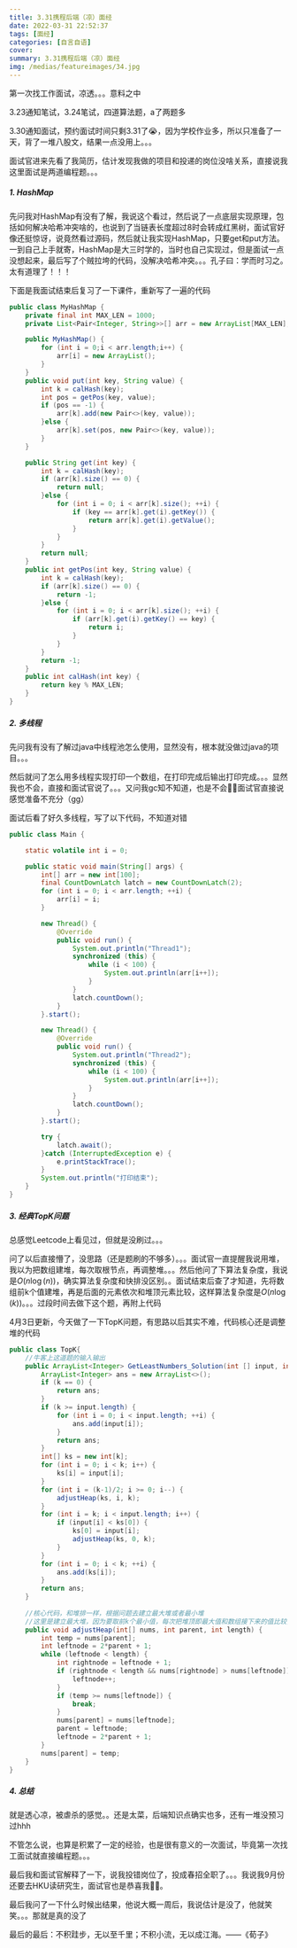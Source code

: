 ```yaml
---
title: 3.31携程后端（凉）面经
date: 2022-03-31 22:52:37
tags: [面经]
categories: [自言自语]
cover:
summary: 3.31携程后端（凉）面经
img: /medias/featureimages/34.jpg
---
```


第一次找工作面试，凉透。。。意料之中

3.23通知笔试，3.24笔试，四道算法题，a了两题多

3.30通知面试，预约面试时间只剩3.31了😭，因为学校作业多，所以只准备了一天，背了一堆八股文，结果一点没用上。。。

面试官进来先看了我简历，估计发现我做的项目和投递的岗位没啥关系，直接说我这里面试是两道编程题。。。

##### 1. HashMap

先问我对HashMap有没有了解，我说这个看过，然后说了一点底层实现原理，包括如何解决哈希冲突啥的，也说到了当链表长度超过8时会转成红黑树，面试官好像还挺惊讶，说竟然看过源码，然后就让我实现HashMap，只要get和put方法。一到自己上手就寄，HashMap是大三时学的，当时也自己实现过，但是面试一点没想起来，最后写了个贼拉垮的代码，没解决哈希冲突。。。孔子曰：学而时习之。太有道理了！！！

下面是我面试结束后复习了一下课件，重新写了一遍的代码

```java
public class MyHashMap {
    private final int MAX_LEN = 1000;
    private List<Pair<Integer, String>>[] arr = new ArrayList[MAX_LEN];

    public MyHashMap() {
        for (int i = 0;i < arr.length;i++) {
            arr[i] = new ArrayList();
        }
    }
    public void put(int key, String value) {
        int k = calHash(key);
        int pos = getPos(key, value);
        if (pos == -1) {
            arr[k].add(new Pair<>(key, value));
        }else {
            arr[k].set(pos, new Pair<>(key, value));
        }
    }

    public String get(int key) {
        int k = calHash(key);
        if (arr[k].size() == 0) {
            return null;
        }else {
            for (int i = 0; i < arr[k].size(); ++i) {
                if (key == arr[k].get(i).getKey()) {
                    return arr[k].get(i).getValue();
                }
            }
        }
        return null;
    }
    public int getPos(int key, String value) {
        int k = calHash(key);
        if (arr[k].size() == 0) {
            return -1;
        }else {
            for (int i = 0; i < arr[k].size(); ++i) {
                if (arr[k].get(i).getKey() == key) {
                    return i;
                }
            }
        }
        return -1;
    }
    public int calHash(int key) {
        return key % MAX_LEN;
    }
}
```

##### 2. 多线程

先问我有没有了解过java中线程池怎么使用，显然没有，根本就没做过java的项目。。。

然后就问了怎么用多线程实现打印一个数组，在打印完成后输出打印完成。。。显然我也不会，直接和面试官说了。。。又问我gc知不知道，也是不会🤦‍♂️面试官直接说感觉准备不充分（gg）

面试后看了好久多线程，写了以下代码，不知道对错

```java
public class Main {

    static volatile int i = 0;

    public static void main(String[] args) {
        int[] arr = new int[100];
        final CountDownLatch latch = new CountDownLatch(2);
        for (int i = 0; i < arr.length; ++i) {
            arr[i] = i;
        }

        new Thread() {
            @Override
            public void run() {
                System.out.println("Thread1");
                synchronized (this) {
                    while (i < 100) {
                        System.out.println(arr[i++]);
                    }
                }
                latch.countDown();
            }
        }.start();

        new Thread() {
            @Override
            public void run() {
                System.out.println("Thread2");
                synchronized (this) {
                    while (i < 100) {
                        System.out.println(arr[i++]);
                    }
                }
                latch.countDown();
            }
        }.start();

        try {
            latch.await();
        }catch (InterruptedException e) {
            e.printStackTrace();
        }
        System.out.println("打印结束");
    }
}
```

##### 3. 经典TopK问题

总感觉Leetcode上看见过，但就是没刷过。。。

问了以后直接懵了，没思路（还是题刷的不够多）。。。面试官一直提醒我说用堆，我以为把数组建堆，每次取根节点，再调整堆。。。然后他问了下算法复杂度，我说是$O(n\log (n))$，确实算法复杂度和快排没区别。。面试结束后查了才知道，先将数组前k个值建堆，再是后面的元素依次和堆顶元素比较，这样算法复杂度是$O(n\log(k))$。。。过段时间去做下这个题，再附上代码

4月3日更新，今天做了一下TopK问题，有思路以后其实不难，代码核心还是调整堆的代码

```java
public class TopK{
  	//牛客上这道题的输入输出
  	public ArrayList<Integer> GetLeastNumbers_Solution(int [] input, int k) {
        ArrayList<Integer> ans = new ArrayList<>();
        if (k == 0) {
            return ans;
        }
        if (k >= input.length) {
            for (int i = 0; i < input.length; ++i) {
                ans.add(input[i]);
            }
            return ans;
        }
        int[] ks = new int[k];
        for (int i = 0; i < k; i++) {
            ks[i] = input[i];
        }
        for (int i = (k-1)/2; i >= 0; i--) {
            adjustHeap(ks, i, k);
        }
        for (int i = k; i < input.length; i++) {
            if (input[i] < ks[0]) {
                ks[0] = input[i];
                adjustHeap(ks, 0, k);
            }
        }
        for (int i = 0; i < k; ++i) {
            ans.add(ks[i]);
        }
        return ans;
    }
  	
  	//核心代码，和堆排一样，根据问题去建立最大堆或者最小堆
  	//这里是建立最大堆，因为要取前k个最小值，每次把堆顶即最大值和数组接下来的值比较，比堆顶元素小的值就和堆顶元素交换
  	public void adjustHeap(int[] nums, int parent, int length) {
        int temp = nums[parent];
        int leftnode = 2*parent + 1;
        while (leftnode < length) {
            int rightnode = leftnode + 1;
            if (rightnode < length && nums[rightnode] > nums[leftnode]) {
                leftnode++;
            }
            if (temp >= nums[leftnode]) {
                break;
            }
            nums[parent] = nums[leftnode];
            parent = leftnode;
            leftnode = 2*parent + 1;
        }
        nums[parent] = temp;
    }
}
```

##### 4. 总结

就是透心凉，被虐杀的感觉。。还是太菜，后端知识点确实也多，还有一堆没预习过hhh

不管怎么说，也算是积累了一定的经验，也是很有意义的一次面试，毕竟第一次找工面试就直接编程题。。。

最后我和面试官解释了一下，说我投错岗位了，投成春招全职了。。。我说我9月份还要去HKU读研究生，面试官也是恭喜我🤦‍♂️。

最后我问了一下什么时候出结果，他说大概一周后，我说估计是没了，他就笑笑。。。那就是真的没了



最后的最后：不积跬步，无以至千里；不积小流，无以成江海。——《荀子》
